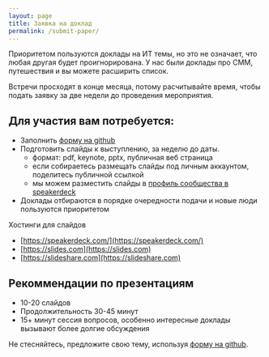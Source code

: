 ```yaml
---
layout: page
title: Заявка на доклад
permalink: /submit-paper/
---
```


Приоритетом пользуются доклады на ИТ темы, но это не означает, что любая другая 
будет проигнорирована. У нас были доклады про СММ, путешествия и вы можете 
расширить список.

Встречи просходят в конце месяца, потому расчитывайте время, чтобы подать заявку
за две недели до проведения мероприятия.

## Для участия вам потребуется:

* Заполнить [форму на github](https://github.com/deeprefactoring/deeprefactoring.github.io/issues/new)
* Подготовить слайды к выступлению, за неделю до даты.
   * формат: pdf, keynote, pptx, публичная веб страница
   * если собираетесь размещать слайды под личным аккаунтом, поделитесь публичной ссылкой
   * мы можем разместить слайды в [профиль сообщества в speakerdeck](https://speakerdeck.com/deeprefactoring)   
* Доклады отбираются в порядке очередности подачи и новые люди пользуются приоритетом
  
Хостинги для слайдов
* [https://speakerdeck.com/](https://speakerdeck.com/)
* [https://slides.com](https://slides.com)
* [https://slideshare.com](https://slideshare.com)

## Рекоммендации по презентациям

* 10-20 слайдов
* Продолжительность 30-45 минут 
* 15+ минут сессия вопросов, особенно интересные доклады вызывают более долгие обсуждения


Не стесняйтесь, предложите свою тему, используя 
[форму на github](https://github.com/deeprefactoring/deeprefactoring.github.io/issues/new).
